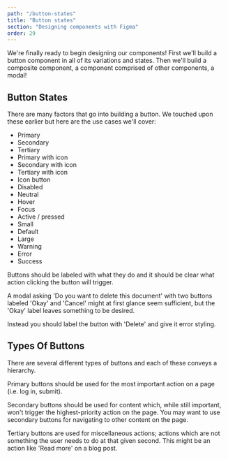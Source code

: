```yaml
---
path: "/button-states"
title: "Button states"
section: "Designing components with Figma"
order: 29
---
```


We're finally ready to begin designing our components! First we'll build a button component in all of its variations and states. Then we'll build a composite component, a component comprised of other components, a modal!

## Button States

There are many factors that go into building a button. We touched upon these earlier but here are the use cases we'll cover:

- Primary
- Secondary
- Tertiary
- Primary with icon
- Secondary with icon
- Tertiary with icon
- Icon button
- Disabled
- Neutral
- Hover
- Focus
- Active / pressed
- Small
- Default
- Large
- Warning
- Error
- Success

Buttons should be labeled with what they do and it should be clear what action clicking the button will trigger.

A modal asking 'Do you want to delete this document' with two buttons labeled 'Okay' and 'Cancel' might at first glance seem sufficient, but the 'Okay' label leaves something to be desired.

Instead you should label the button with 'Delete' and give it error styling.

## Types Of Buttons

There are several different types of buttons and each of these conveys a hierarchy.

Primary buttons should be used for the most important action on a page (i.e. log in, submit).

Secondary buttons should be used for content which, while still important, won't trigger the highest-priority action on the page. You may want to use secondary buttons for navigating to other content on the page.

Tertiary buttons are used for miscellaneous actions; actions which are not something the user needs to do at that given second. This might be an action like 'Read more' on a blog post.

